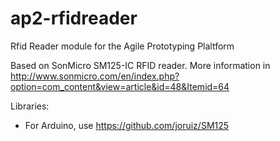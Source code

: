 ap2-rfidreader
==============

Rfid Reader module for the Agile Prototyping Plaltform

Based on SonMicro SM125-IC RFID reader. More information in http://www.sonmicro.com/en/index.php?option=com_content&view=article&id=48&Itemid=64

Libraries:
 - For Arduino, use https://github.com/joruiz/SM125